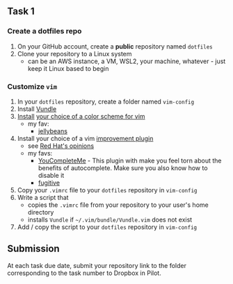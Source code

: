 ## Task 1

### Create a dotfiles repo

1. On your GitHub account, create a **public** repository named `dotfiles`
2. Clone your repository to a Linux system
     - can be an AWS instance, a VM, WSL2, your machine, whatever - just keep it Linux based to begin

### Customize `vim`

1. In your `dotfiles` repository, create a folder named `vim-config`
1. Install [Vundle](https://github.com/VundleVim/Vundle.vim)
2. [Install](https://www.linode.com/docs/guides/vim-color-schemes/#how-to-change-vim-color-schemes) [your choice of a color scheme for vim](https://github.com/rafi/awesome-vim-colorschemes)
    - my fav:
         - [jellybeans](https://vimawesome.com/plugin/jellybeans-vim)    
3. Install your choice of a vim [improvement plugin](https://vimawesome.com/)
     - see [Red Hat's opinions](https://www.redhat.com/sysadmin/five-vim-plugins)
     - my favs:
         - [YouCompleteMe](https://vimawesome.com/plugin/youcompleteme)
               - This plugin with make you feel torn about the benefits of autocomplete.  Make sure you also know how to disable it
          - [fugitive](https://vimawesome.com/plugin/fugitive-vim)
4. Copy your `.vimrc` file to your `dotfiles` repository in `vim-config`
5. Write a script that
    - copies the `.vimrc` file from your repository to your user's home directory
    - installs `Vundle` if `~/.vim/bundle/Vundle.vim` does not exist
6. Add / copy the script to your `dotfiles` repository in `vim-config`

## Submission

At each task due date, submit your repository link to the folder corresponding to the task number to Dropbox in Pilot.
